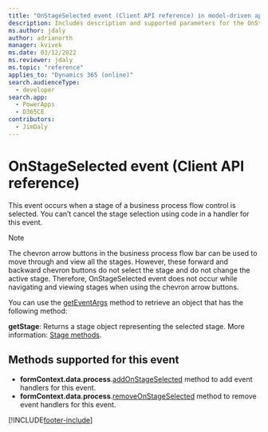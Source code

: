 ```yaml
---
title: "OnStageSelected event (Client API reference) in model-driven apps| MicrosoftDocs"
description: Includes description and supported parameters for the OnStageSelected event.
ms.author: jdaly
author: adrianorth
manager: kvivek
ms.date: 03/12/2022
ms.reviewer: jdaly
ms.topic: "reference"
applies_to: "Dynamics 365 (online)"
search.audienceType: 
  - developer
search.app: 
  - PowerApps
  - D365CE
contributors:
  - JimDaly
---
```

# OnStageSelected event (Client API reference)

This event occurs when a stage of a business process flow control is selected. You can’t cancel the stage selection using code in a handler for this event.

> [!NOTE]
> The chevron arrow buttons in the business process flow bar can be used to move through and view all the stages. However, these forward and backward chevron buttons do not select the stage and do not change the active stage. Therefore, OnStageSelected event does not occur while navigating and viewing stages when using the chevron arrow buttons.

You can use the [getEventArgs](../executioncontext/getEventArgs.md) method to retrieve an object that has the following method:

**getStage**: Returns a stage object representing the selected stage. More information: [Stage methods](../formContext-data-process.md#stage-methods).

## Methods supported for this event

- **formContext.data.process**.[addOnStageSelected](../formcontext-data-process/eventhandlers/addOnStageSelected.md) method to add event handlers for this event.
- **formContext.data.process**.[removeOnStageSelected](../formcontext-data-process/eventhandlers/addOnStageSelected.md) method to remove event handlers for this event. 





[!INCLUDE[footer-include](../../../../../includes/footer-banner.md)]
